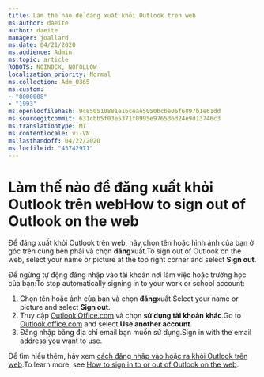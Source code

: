 ```yaml
---
title: Làm thế nào để đăng xuất khỏi Outlook trên web
ms.author: daeite
author: daeite
manager: joallard
ms.date: 04/21/2020
ms.audience: Admin
ms.topic: article
ROBOTS: NOINDEX, NOFOLLOW
localization_priority: Normal
ms.collection: Adm_O365
ms.custom:
- "8000008"
- "1993"
ms.openlocfilehash: 9c850510881e16ceae5050bcbe06f6897b1e61dd
ms.sourcegitcommit: 631cbb5f03e5371f0995e976536d24e9d13746c3
ms.translationtype: MT
ms.contentlocale: vi-VN
ms.lasthandoff: 04/22/2020
ms.locfileid: "43742971"
---
```

# <a name="how-to-sign-out-of-outlook-on-the-web"></a><span data-ttu-id="79dd0-102">Làm thế nào để đăng xuất khỏi Outlook trên web</span><span class="sxs-lookup"><span data-stu-id="79dd0-102">How to sign out of Outlook on the web</span></span>

<span data-ttu-id="79dd0-103">Để đăng xuất khỏi Outlook trên web, hãy chọn tên hoặc hình ảnh của bạn ở góc trên cùng bên phải và chọn **đăng**xuất.</span><span class="sxs-lookup"><span data-stu-id="79dd0-103">To sign out of Outlook on the web, select your name or picture at the top right corner and select **Sign out**.</span></span>

<span data-ttu-id="79dd0-104">Để ngừng tự động đăng nhập vào tài khoản nơi làm việc hoặc trường học của bạn:</span><span class="sxs-lookup"><span data-stu-id="79dd0-104">To stop automatically signing in to your work or school account:</span></span>

1. <span data-ttu-id="79dd0-105">Chọn tên hoặc ảnh của bạn và chọn **đăng**xuất.</span><span class="sxs-lookup"><span data-stu-id="79dd0-105">Select your name or picture and select **Sign out**.</span></span>
1. <span data-ttu-id="79dd0-106">Truy cập [Outlook.Office.com](https://outlook.office.com/) và chọn **sử dụng tài khoản khác**.</span><span class="sxs-lookup"><span data-stu-id="79dd0-106">Go to [Outlook.office.com](https://outlook.office.com/) and select **Use another account**.</span></span>
1. <span data-ttu-id="79dd0-107">Đăng nhập bằng địa chỉ email bạn muốn sử dụng.</span><span class="sxs-lookup"><span data-stu-id="79dd0-107">Sign in with the email address you want to use.</span></span>

<span data-ttu-id="79dd0-108">Để tìm hiểu thêm, hãy xem [cách đăng nhập vào hoặc ra khỏi Outlook trên web](https://support.office.com/article/763fab4d-0138-4814-b450-37fc286bcb79).</span><span class="sxs-lookup"><span data-stu-id="79dd0-108">To learn more, see [How to sign in to or out of Outlook on the web](https://support.office.com/article/763fab4d-0138-4814-b450-37fc286bcb79).</span></span>
